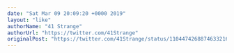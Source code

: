 ```yaml
---
date: "Sat Mar 09 20:09:20 +0000 2019"
layout: "like"
authorName: "41 Strange"
authorUrl: "https://twitter.com/41Strange"
originalPost: "https://twitter.com/41Strange/status/1104474268874633216"
---
```

